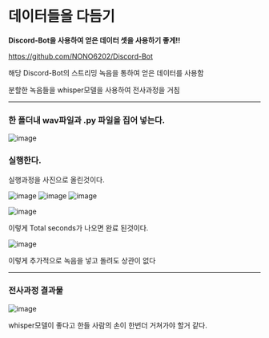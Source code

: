 # 데이터들을 다듬기
**Discord-Bot을 사용하여 얻은 데이터 셋을 사용하기 좋게!!**

https://github.com/NONO6202/Discord-Bot

해당 Discord-Bot의 스트리밍 녹음을 통하여 얻은 데이터를 사용함

분할한 녹음들을  whisper모델을 사용하여 전사과정을 거침

---
### 한 폴더내 wav파일과 .py 파일을 집어 넣는다.
![image](https://github.com/user-attachments/assets/06642548-6fd1-42d1-92ad-a23f891de95f)

### 실행한다.

실행과정을 사진으로 올린것이다.

![image](https://github.com/user-attachments/assets/bddabade-82af-499a-80e6-02737937efea)
![image](https://github.com/user-attachments/assets/31395085-c9d9-4fe8-9aee-f6173bfe2053)
![image](https://github.com/user-attachments/assets/d4c467d8-ef87-4986-b24f-0133c2986b16)

![image](https://github.com/user-attachments/assets/d6106d57-249d-4e33-9110-0068ba283d2d)

이렇게 Total seconds가 나오면 완료 된것이다.

![image](https://github.com/user-attachments/assets/33bba540-1118-41c6-8dd0-1c682a9d3f41)

이렇게 추가적으로 녹음을 넣고 돌려도 상관이 없다


---
### 전사과정 결과물
![image](https://github.com/user-attachments/assets/ad72a085-0001-438d-b789-a0a363d80b17)

whisper모델이 좋다고 한들 사람의 손이 한번더 거쳐가야 할거 같다.

